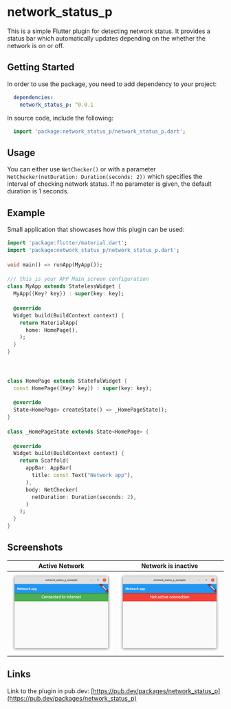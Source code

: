 # network_status_p

This is a simple Flutter plugin for detecting network status. It provides a status bar which automatically updates depending on the whether the network is on or off. 

## Getting Started

In order to use the package, you need to add dependency to your project:
```yaml
  dependencies:
    network_status_p: ^0.0.1
```

In source code, include the following:
```dart
  import 'package:network_status_p/network_status_p.dart';
```

## Usage
You can either use `NetChecker()` or with a parameter `NetChecker(netDuration: Duration(seconds: 2))` which specifies the interval of checking network status.
If no parameter is given, the default duration is 1 seconds.

## Example
Small application that showcases how this plugin can be used:
```dart
import 'package:flutter/material.dart';
import 'package:network_status_p/network_status_p.dart';
  
void main() => runApp(MyApp());

/// this is your APP Main screen configuration
class MyApp extends StatelessWidget {
  MyApp({Key? key}) : super(key: key);

  @override
  Widget build(BuildContext context) {
    return MaterialApp(
      home: HomePage(),
    );
  }
}



class HomePage extends StatefulWidget {
  const HomePage({Key? key}) : super(key: key);
  
  @override
  State<HomePage> createState() => _HomePageState();
}
  
class _HomePageState extends State<HomePage> {
  
  @override
  Widget build(BuildContext context) {
    return Scaffold(
      appBar: AppBar(
        title: const Text("Network app"),
      ),
      body: NetChecker(
        netDuration: Duration(seconds: 2),
      )
    );
  }
}
```

## Screenshots
Active Network             |  Network is inactive
:-------------------------:|:-------------------------:
![](screenshots/active.png)  |  ![](screenshots/inactive.png)

## Links
Link to the plugin in pub.dev: [https://pub.dev/packages/network_status_p](https://pub.dev/packages/network_status_p)